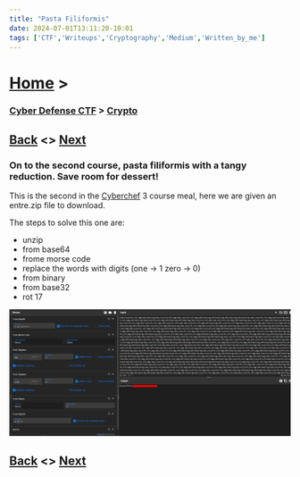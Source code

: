 ```yaml
---
title: "Pasta Filiformis"
date: 2024-07-01T13:11:20-10:01
tags: ['CTF','Writeups','Cryptography','Medium','Written_by_me']
---
```



# [Home](https://jjolley91.github.io/blog/) >

###  [Cyber Defense CTF](https://jjolley91.github.io/blog/level_effect_cyber_defense_ctf_2024/) >  [Crypto](https://jjolley91.github.io/blog/level_effect_cyber_defense_ctf_2024/Crypto/)

## [Back](https://jjolley91.github.io/blog/level_effect_cyber_defense_ctf_2024/Crypto/word_salad)  <> [Next](https://jjolley91.github.io/blog/level_effect_cyber_defense_ctf_2024/Crypto/cipher_pudding)

### On to the second course, pasta filiformis with a tangy reduction. Save room for dessert!

This is the second in the [Cyberchef](https://cyberchef.org/) 3 course meal, here we are given an entre.zip file to download.

The steps to solve this one are:

* unzip 
* from base64 
* frome morse code 
* replace the words with digits (one -> 1 zero -> 0) 
* from binary 
* from base32 
* rot 17 

![pasta_filiformis](https://github.com/jjolley91/blog/blob/main/static/le_ctf_24/pasta_filiformis.png?raw=true)


## [Back](https://jjolley91.github.io/blog/level_effect_cyber_defense_ctf_2024/Crypto/word_salad)  <> [Next](https://jjolley91.github.io/blog/level_effect_cyber_defense_ctf_2024/Crypto/cipher_pudding)